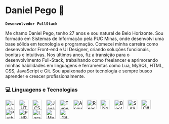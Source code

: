 # Daniel Pego 🚀

**`Desenvolvedor FullStack`**

Me chamo Daniel Pego, tenho 27 anos e sou natural de Belo Horizonte. Sou formado em Sistemas de Informação pela PUC Minas, onde desenvolvi uma base sólida em tecnologia e programação. Comecei minha carreira como desenvolvedor Front-end e UI Designer, criando soluções funcionais, bonitas e intuitivas. Nos últimos anos, fiz a transição para o desenvolvimento Full-Stack, trabalhando como freelancer e aprimorando minhas habilidades em linguagens e ferramentas como Lua, MySQL, HTML, CSS, JavaScript e Git. Sou apaixonado por tecnologia e sempre busco aprender e crescer profissionalmente.

### 💻 Linguagens e Tecnologias
<div align="center">
<img 
    align="left"
    alt="Lua"
    title="Lua"
    width="30px"
    style="padding-right: 10px;"
    src="https://cdn.jsdelivr.net/gh/devicons/devicon@latest/icons/lua/lua-original.svg"
/>
<img 
    align="left"
    alt="HTML"
    title="HTML"
    width="30px"
    style="padding-right: 10px;"
    src="https://cdn.jsdelivr.net/gh/devicons/devicon@latest/icons/html5/html5-original.svg"
/>
<img 
    align="left"
    alt="CSS"
    title="CSS"
    width="30px"
    style="padding-right: 10px;"
    src="https://cdn.jsdelivr.net/gh/devicons/devicon@latest/icons/css3/css3-original.svg"
/>
<img 
    align="left"
    alt="JavaScript"
    title="JavaScript"
    width="30px"
    style="padding-right: 10px;"
    src="https://cdn.jsdelivr.net/gh/devicons/devicon@latest/icons/javascript/javascript-original.svg"
/>
<img 
    align="left"
    alt="TypeScript"
    title="TypeScript"
    width="30px"
    style="padding-right: 10px;"
    src="https://cdn.jsdelivr.net/gh/devicons/devicon@latest/icons/typescript/typescript-original.svg"
/>
<img 
    align="left"
    alt="Angular"
    title="Angular"
    width="30px"
    style="padding-right: 10px;"
    src="https://cdn.jsdelivr.net/gh/devicons/devicon@latest/icons/angular/angular-original.svg"
/>
<img 
    align="left"
    alt="React"
    title="React"
    width="30px"
    style="padding-right: 10px;"
    src="https://cdn.jsdelivr.net/gh/devicons/devicon@latest/icons/react/react-original.svg"
/>
<img 
    align="left"
    alt="NodeJS"
    title="NodeJS"
    width="30px"
    style="padding-right: 10px;"
    src="https://cdn.jsdelivr.net/gh/devicons/devicon@latest/icons/nodejs/nodejs-original.svg"
/>
<img 
    align="left"
    alt="Bootstrap"
    title="Bootstrap"
    width="30px"
    style="padding-right: 10px;"
    src="https://cdn.jsdelivr.net/gh/devicons/devicon@latest/icons/bootstrap/bootstrap-original.svg"
/>
<img 
    align="left"
    alt="SASS"
    title="SASS"
    width="30px"
    style="padding-right: 10px;"
    src="https://cdn.jsdelivr.net/gh/devicons/devicon@latest/icons/sass/sass-original.svg"
/>
<img 
    align="left"
    alt="C#"
    title="C#"
    width="30px"
    style="padding-right: 10px;"
    src="https://cdn.jsdelivr.net/gh/devicons/devicon@latest/icons/csharp/csharp-original.svg"
/>
<img 
    align="left"
    alt="Python"
    title="Python"
    width="30px"
    style="padding-right: 10px;"
    src="https://cdn.jsdelivr.net/gh/devicons/devicon@latest/icons/python/python-original.svg"
/>
<img 
    align="left"
    alt="PHP"
    title="PHP"
    width="30px"
    style="padding-right: 10px;"
    src="https://cdn.jsdelivr.net/gh/devicons/devicon@latest/icons/php/php-original.svg"
/>
<img 
    align="left"
    alt="Laravel"
    title="Laravel"
    width="30px"
    style="padding-right: 10px;"
    src="https://cdn.jsdelivr.net/gh/devicons/devicon@latest/icons/laravel/laravel-original.svg"
/>
<img 
    align="left"
    alt="MySQL"
    title="MySQL"
    width="30px"
    style="padding-right: 10px;"
    src="https://cdn.jsdelivr.net/gh/devicons/devicon@latest/icons/mysql/mysql-original-wordmark.svg"
/>
<img 
    align="left"
    alt="Git"
    title="Git"
    width="30px"
    style="padding-right: 10px;"
    src="https://cdn.jsdelivr.net/gh/devicons/devicon@latest/icons/git/git-original.svg"
/>
